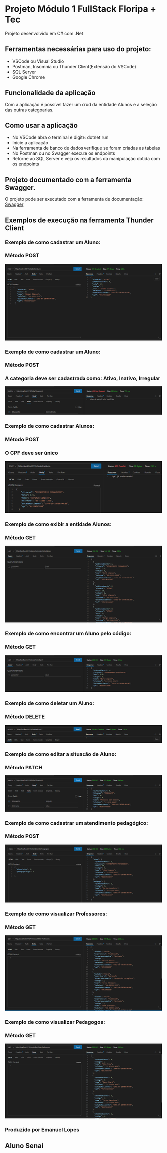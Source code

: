 # Projeto Módulo 1 FullStack Floripa + Tec

Projeto desenvolvido em C# com .Net

## Ferramentas necessárias para uso do projeto:

  - VSCode ou Visual Studio
  - Postman, Insomnia ou Thunder Client(Extensão do VSCode)
  - SQL Server
  - Google Chrome

## Funcionalidade da aplicação
Com a aplicação é possível fazer um crud da entidade Alunos e a seleção das outras categoarias.

## Como usar a aplicação

- No VSCode abra o terminal e digite: dotnet run 
- Inicie a aplicação
- Na ferramenta de banco de dados verifique se foram criadas as tabelas
- No Postman ou no Swagger execute os endpoints
- Retorne ao SQL Server e veja os resultados da manipulação obtida com os endpoints
  
## Projeto documentado com a ferramenta Swagger.
O projeto pode ser executado com a ferramenta de documentação:   
 [Swagger](http://localhost:5119/swagger-ui.html#/)


## Exemplos de execução na ferramenta Thunder Client

### Exemplo de como cadastrar um Aluno:
### Método POST

![](Prints/post.png)

### Exemplo de como cadastrar um Aluno:
### Método POST
### A categoria deve ser cadastrada como: Ativo, Inativo, Irregular

![](Prints/editarMatriculaFail.png)

### Exemplo de como cadastrar Alunos:
### Método POST
### O CPF deve ser único

![](Prints/post409.png)

### Exemplo de como exibir a entidade Alunos:
### Método GET

![](/Prints/get.png)

### Exemplo de como encontrar um Aluno pelo código:
### Método GET

![](/Prints/getCodigo.png)

### Exemplo de como deletar um Aluno:
### Método DELETE

![](/Prints/delete.png)

### Exemplo de como editar a situação de Aluno:
### Método PATCH

![](Prints/eitarSituacao.png)

### Exemplo de como cadastrar um atendimento pedagógico:
### Método POST

![](Prints/atendimento.png)


### Exemplo de como visualizar Professores:
### Método GET

![](Prints/getProf.png)

### Exemplo de como visualizar Pedagogos:
### Método GET

![](Prints/getPed.png)


### Produzido por Emanuel Lopes
## Aluno  Senai






